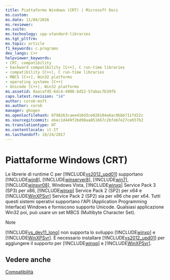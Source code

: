 ```yaml
---
title: Piattaforme Windows (CRT) | Microsoft Docs
ms.custom: 
ms.date: 11/04/2016
ms.reviewer: 
ms.suite: 
ms.technology: cpp-standard-libraries
ms.tgt_pltfrm: 
ms.topic: article
f1_keywords: c.programs
dev_langs: C++
helpviewer_keywords:
- CRT, compatibility
- backward compatibility [C++], C run-time libraries
- compatibility [C++], C run-time libraries
- MBCS [C++], Win32 platforms
- operating systems [C++]
- Unicode [C++], Win32 platforms
ms.assetid: 0aacaf45-6dc4-4908-bd52-57abac7b39f6
caps.latest.revision: "14"
author: corob-msft
ms.author: corob
manager: ghogen
ms.openlocfilehash: 0798263caee416d3ce020104a6ac9bbb711fd22c
ms.sourcegitcommit: ebec1d449f2bd98aa851667c2bfeb7e27ce657b2
ms.translationtype: HT
ms.contentlocale: it-IT
ms.lasthandoff: 10/24/2017
---
```

# <a name="windows-platforms-crt"></a>Piattaforme Windows (CRT)
Le librerie di runtime C per [!INCLUDE[vs2012_upd01](../c-runtime-library/includes/vs2012_upd01_md.md)] supportano [!INCLUDE[win8](../build/reference/includes/win8_md.md)], [!INCLUDE[winserver8](../build/reference/includes/winserver8_md.md)], [!INCLUDE[win7](../build/includes/win7_md.md)], [!INCLUDE[winsvr08](../build/reference/includes/winsvr08_md.md)], Windows Vista, [!INCLUDE[winxp](../build/includes/winxp_md.md)] Service Pack 3 (SP3) per x86, [!INCLUDE[winxp](../build/includes/winxp_md.md)] Service Pack 2 (SP2) per x64 e [!INCLUDE[WinXPSvr](../build/includes/winxpsvr_md.md)] Service Pack 2 (SP2) sia per x86 che per x64. Tutti questi sistemi operativi supportano l'API (Application Programming Interface) Windows e forniscono supporto Unicode. Qualsiasi applicazione Win32 poi, può usare un set MBCS (Multibyte Character Set).  
  
> [!NOTE]
>  [!INCLUDE[vs_dev11_long](../build/includes/vs_dev11_long_md.md)] non supporta lo sviluppo [!INCLUDE[winxp](../build/includes/winxp_md.md)] e [!INCLUDE[WinXPSvr](../build/includes/winxpsvr_md.md)]. È necessario installare [!INCLUDE[vs2012_upd01](../c-runtime-library/includes/vs2012_upd01_md.md)] per aggiungere il supporto per [!INCLUDE[winxp](../build/includes/winxp_md.md)] e [!INCLUDE[WinXPSvr](../build/includes/winxpsvr_md.md)].  
  
## <a name="see-also"></a>Vedere anche  
 [Compatibilità](../c-runtime-library/compatibility.md)